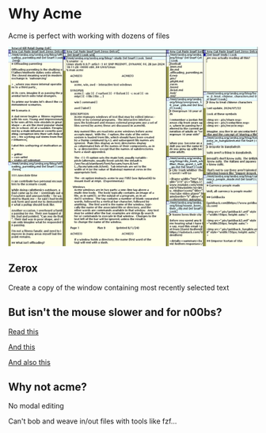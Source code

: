 # Why Acme

Acme is perfect with working with dozens of files

<img src="acme.png" style="width:655px; height: auto;">
	
## Zerox

Create a copy of the window containing most recently
selected text

## But isn't the mouse slower and for n00bs?

[Read this](https://www.asktog.com/TOI/toi06KeyboardVMouse1.html)

[And this](https://www.asktog.com/TOI/toi22KeyboardVMouse2.html)

[And also this](https://www.asktog.com/SunWorldColumns/S02KeyboardVMouse3.html)

## Why not acme?

No modal editing

Can't bob and weave in/out files with tools like fzf...
